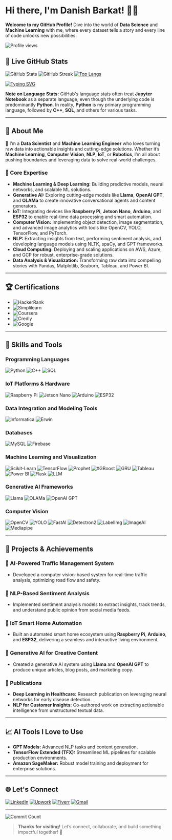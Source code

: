 # Hi there, I'm Danish Barkat! 👋✨

**Welcome to my GitHub Profile!** Dive into the world of **Data Science** and **Machine Learning** with me, where every dataset tells a story and every line of code unlocks new possibilities.

![Profile views](https://komarev.com/ghpvc/?username=Dan-445&color=brightgreen)

## 🌟 Live GitHub Stats

![GitHub Stats](https://github-readme-stats.vercel.app/api?username=Dan-445&show_icons=true&count_private=true&hide=prs&theme=radical&hide_title=true)
![GitHub Streak](https://streak-stats.demolab.com?user=Dan-445&theme=highcontrast&border_radius=5)
[![Top Langs](https://github-readme-stats.vercel.app/api/top-langs/?username=Dan-445&layout=compact&theme=radical)](https://github.com/Dan-445)

[![Typing SVG](https://readme-typing-svg.herokuapp.com?lines=Data+Scientist+%26+ML+Engineer;Deep+Learning+Expert;Cloud+Computing+Enthusiast;Always+Learning+%F0%9F%92%AB;Let%27s+Build+Something+Amazing!&center=true&width=500&height=50)](https://github.com/Dan-445)

**Note on Language Stats:** GitHub's language stats often treat **Jupyter Notebook** as a separate language, even though the underlying code is predominantly **Python**. In reality, **Python** is my primary programming language, followed by **C++**, **SQL**, and others for various tasks.

---

## 🌟 About Me

🚀 I’m a **Data Scientist** and **Machine Learning Engineer** who loves turning raw data into actionable insights and cutting-edge solutions. Whether it’s **Machine Learning**, **Computer Vision**, **NLP**, **IoT**, or **Robotics**, I’m all about pushing boundaries and leveraging data to solve real-world challenges.

### 🔑 Core Expertise
- **Machine Learning & Deep Learning:** Building predictive models, neural networks, and scalable ML solutions.
- **Generative AI:** Exploring cutting-edge models like **Llama**, **OpenAI GPT**, and **OLAMa** to create innovative conversational agents and content generators.
- **IoT:** Integrating devices like **Raspberry Pi**, **Jetson Nano**, **Arduino**, and **ESP32** to enable real-time data processing and smart automation.
- **Computer Vision:** Implementing object detection, image segmentation, and advanced image analytics with tools like OpenCV, YOLO, TensorFlow, and PyTorch.
- **NLP:** Extracting insights from text, performing sentiment analysis, and developing language models using NLTK, spaCy, and GPT frameworks.
- **Cloud Computing:** Deploying and scaling applications on AWS, Azure, and GCP for robust, enterprise-grade solutions.
- **Data Analysis & Visualization:** Transforming raw data into compelling stories with Pandas, Matplotlib, Seaborn, Tableau, and Power BI.

---

## 🏆 Certifications

- ![HackerRank](https://img.shields.io/badge/HackerRank-Data_Science_Certification-%2300C853?style=for-the-badge)
- ![Simplilearn](https://img.shields.io/badge/Simplilearn-Data_Science_Certification-%23FF6D00?style=for-the-badge)
- ![Coursera](https://img.shields.io/badge/Coursera-Data_Analytics_Certification-%233B5998?style=for-the-badge)
- ![Credly](https://img.shields.io/badge/Credly-Machine_Learning_Badge-%23FF4081?style=for-the-badge)
- ![Google](https://img.shields.io/badge/Google-Data_Analytics_Certification-%234285F4?style=for-the-badge)

---

## 🔧 Skills and Tools

### Programming Languages
![Python](https://img.shields.io/badge/Python-%233776AB.svg?style=for-the-badge&logo=python&logoColor=white)
![C++](https://img.shields.io/badge/C++-%2300599C.svg?style=for-the-badge&logo=cplusplus&logoColor=white)
![SQL](https://img.shields.io/badge/SQL-%2300f.svg?style=for-the-badge&logo=mysql&logoColor=white)

### IoT Platforms & Hardware
![Raspberry Pi](https://img.shields.io/badge/Raspberry%20Pi-%23A22846.svg?style=for-the-badge&logo=raspberry-pi&logoColor=white)
![Jetson Nano](https://img.shields.io/badge/Jetson%20Nano-%23008000.svg?style=for-the-badge&logo=nvidia&logoColor=white)
![Arduino](https://img.shields.io/badge/Arduino-%23FF0000.svg?style=for-the-badge&logo=arduino&logoColor=white)
![ESP32](https://img.shields.io/badge/ESP32-%23001C26.svg?style=for-the-badge&logo=esp32&logoColor=white)

### Data Integration and Modeling Tools
![Informatica](https://img.shields.io/badge/Informatica-%23FFCA28.svg?style=for-the-badge&logo=informatica&logoColor=black)
![Erwin](https://img.shields.io/badge/Erwin-%23FFCA28.svg?style=for-the-badge&logo=erwin&logoColor=black)

### Databases
![MySQL](https://img.shields.io/badge/MySQL-%234479A1.svg?style=for-the-badge&logo=mysql&logoColor=white)
![Firebase](https://img.shields.io/badge/Firebase-%23FFCA28.svg?style=for-the-badge&logo=firebase&logoColor=black)

### Machine Learning and Visualization
![Scikit-Learn](https://img.shields.io/badge/Scikit--Learn-%23F7931E.svg?style=for-the-badge&logo=scikit-learn&logoColor=white)
![TensorFlow](https://img.shields.io/badge/TensorFlow-%23FF6F00.svg?style=for-the-badge&logo=tensorflow&logoColor=white)
![Prophet](https://img.shields.io/badge/Prophet-%2300C8E0.svg?style=for-the-badge&logo=prophet&logoColor=white)
![XGBoost](https://img.shields.io/badge/XGBoost-%23E91E63.svg?style=for-the-badge&logo=xgboost&logoColor=white)
![GRU](https://img.shields.io/badge/GRU-%23588BAE.svg?style=for-the-badge&logo=gru&logoColor=white)
![Tableau](https://img.shields.io/badge/Tableau-%23FF5A5F.svg?style=for-the-badge&logo=tableau&logoColor=white)
![Power BI](https://img.shields.io/badge/Power%20BI-%23F2C811.svg?style=for-the-badge&logo=powerbi&logoColor=black)
![Flask](https://img.shields.io/badge/Flask-%23000.svg?style=for-the-badge&logo=flask&logoColor=white)
![LLM](https://img.shields.io/badge/LLM-%23DAA520.svg?style=for-the-badge&logo=llm&logoColor=white)

### Generative AI Frameworks
![Llama](https://img.shields.io/badge/Llama-%23FF7F50.svg?style=for-the-badge&logo=llama&logoColor=white)
![OLAMa](https://img.shields.io/badge/OLAMa-%23FF6347.svg?style=for-the-badge&logo=olama&logoColor=white)
![OpenAI GPT](https://img.shields.io/badge/OpenAI%20GPT-%23000000.svg?style=for-the-badge&logo=openai&logoColor=white)

### Computer Vision
![OpenCV](https://img.shields.io/badge/OpenCV-%235C3EE8.svg?style=for-the-badge&logo=opencv&logoColor=white)
![YOLO](https://img.shields.io/badge/YOLO-%23008000.svg?style=for-the-badge&logo=yolo&logoColor=white)
![FastAI](https://img.shields.io/badge/FastAI-%2302A8F3.svg?style=for-the-badge&logo=fastai&logoColor=white)
![Detectron2](https://img.shields.io/badge/Detectron2-%23FF69B4.svg?style=for-the-badge&logo=detectron2&logoColor=white)
![LabelImg](https://img.shields.io/badge/LabelImg-%23FFD700.svg?style=for-the-badge&logo=labelimg&logoColor=black)
![ImageAI](https://img.shields.io/badge/ImageAI-%23008080.svg?style=for-the-badge&logo=imageai&logoColor=white)
![Mediapipe](https://img.shields.io/badge/MediaPipe-%23FF6347.svg?style=for-the-badge&logo=mediapipe&logoColor=white)

---

## 🚀 Projects & Achievements

### 🔹 AI-Powered Traffic Management System
- Developed a computer vision-based system for real-time traffic analysis, optimizing road flow and safety.

### 🔹 NLP-Based Sentiment Analysis
- Implemented sentiment analysis models to extract insights, track trends, and understand public opinion from social media feeds.

### 🔹 IoT Smart Home Automation
- Built an automated smart home ecosystem using **Raspberry Pi**, **Arduino**, and **ESP32**, delivering a seamless and interactive living environment.

### 🔹 Generative AI for Creative Content
- Created a generative AI system using **Llama** and **OpenAI GPT** to produce unique articles, blog posts, and marketing copy.

### 🌟 Publications
- **Deep Learning in Healthcare:** Research publication on leveraging neural networks for early disease detection.
- **NLP for Customer Insights:** Co-authored work on extracting actionable intelligence from unstructured textual data.

---

## 📈 AI Tools I Love to Use
- **GPT Models:** Advanced NLP tasks and content generation.
- **TensorFlow Extended (TFX):** Streamlined ML pipelines for scalable production environments.
- **Amazon SageMaker:** Robust model training and deployment for enterprise solutions.

---

## 🌐 Let's Connect

[![LinkedIn](https://img.shields.io/badge/LinkedIn-Danish_Barkat-%230A66C2?style=for-the-badge&logo=linkedin&logoColor=white)](https://www.linkedin.com)
[![Upwork](https://img.shields.io/badge/Upwork-Danish_Barkat-%2322A559?style=for-the-badge&logo=upwork&logoColor=white)](https://www.upwork.com)
[![Fiverr](https://img.shields.io/badge/Fiverr-Danish_Barkat-%2300B22D?style=for-the-badge&logo=fiverr&logoColor=white)](https://www.fiverr.com)
[![Gmail](https://img.shields.io/badge/Gmail-barkatdanish44@gmail.com-%23D14836?style=for-the-badge&logo=gmail&logoColor=white)](mailto:barkatdanish44@gmail.com)

---

![Commit Count](https://komarev.com/ghpvc/?username=Dan-445&label=Commits&color=blueviolet&style=for-the-badge)

> **Thanks for visiting!** Let’s connect, collaborate, and build something impactful together! 🚀
